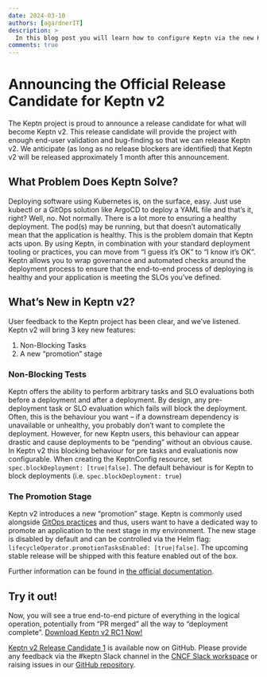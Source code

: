 ```yaml
---
date: 2024-03-10
authors: [agardnerIT]
description: >
  In this blog post you will learn how to configure Keptn via the new Helm umbrella chart.
comments: true
---
```


# Announcing the Official Release Candidate for Keptn v2

The Keptn project is proud to announce a release candidate for what will become Keptn v2.
This release candidate will provide the project with enough end-user validation and bug-finding
so that we can release Keptn v2.
We anticipate (as long as no release blockers are identified)
that Keptn v2 will be released approximately 1 month after this announcement.

## What Problem Does Keptn Solve?

Deploying software using Kubernetes is, on the surface, easy.
Just use kubectl or a GitOps solution like ArgoCD to deploy a YAML file and that’s it, right?
Well, no. Not normally.
There is a lot more to ensuring a healthy deployment.
The pod(s) may be running, but that doesn’t automatically mean that the application is healthy.
This is the problem domain that Keptn acts upon. By using Keptn, in combination with your standard
deployment tooling or practices, you can move from “I guess it’s OK” to “I know it’s OK”.
Keptn allows you to wrap governance and automated checks around the deployment process to ensure that
the end-to-end process of deploying is healthy and your application is meeting the SLOs you’ve defined.

## What’s New in Keptn v2?

User feedback to the Keptn project has been clear, and we’ve listened.
Keptn v2 will bring 3 key new features:
1.	Non-Blocking Tasks
2.	A new “promotion” stage

### Non-Blocking Tests

Keptn offers the ability to perform arbitrary tasks and SLO evaluations both before a deployment and after a deployment.
By design, any pre-deployment task or SLO evaluation which fails will block the deployment.
Often, this is the behaviour you want – if a downstream dependency is unavailable or unhealthy,
you probably don’t want to complete the deployment.
However, for new Keptn users, this behaviour can appear drastic and cause deployments to be
“pending” without an obvious cause.
In Keptn v2 this blocking behaviour for pre tasks and evaluationis now configurable.
When creating the KeptnConfig resource, set `spec.blockDeployment: [true|false]`.
The default behaviour is for Keptn to block deployments (i.e. `spec.blockDeployment: true`)

### The Promotion Stage

Keptn v2 introduces a new “promotion” stage.
Keptn is commonly used alongside [GitOps practices](https://opengitops.dev/) and thus,
users want to have a dedicated way to promote an application to the next stage in my environment.
The new stage is disabled by default and can be controlled via the Helm flag:
`lifecycleOperator.promotionTasksEnabled: [true|false]`.
The upcoming stable release will be shipped with this feature enabled out of the box.

Further information can be found in
[the official documentation](https://keptn.sh/stable/docs/guides/multi-stage-application-delivery/).

## Try it out!

Now, you will see a true end-to-end picture of everything in the logical operation,
potentially from “PR merged” all the way to “deployment complete”.
[Download Keptn v2 RC1 Now!](https://artifacthub.io/packages/helm/lifecycle-toolkit/keptn)

[Keptn v2 Release Candidate 1](https://github.com/keptn/lifecycle-toolkit/releases) is available now on GitHub.
Please provide any feedback via the #keptn Slack channel in the
[CNCF Slack workspace](https://communityinviter.com/apps/cloud-native/cncf) or raising issues in our
[GitHub repository](https://github.com/keptn/lifecycle-toolkit/issues).
